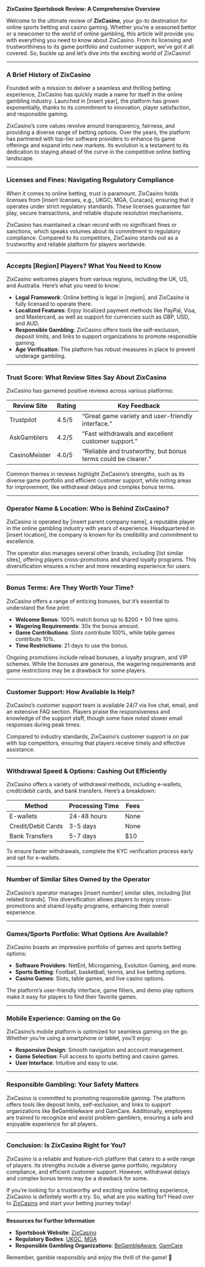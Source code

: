 **ZixCasino Sportsbook Review: A Comprehensive Overview**  

Welcome to the ultimate review of **ZixCasino**, your go-to destination for online sports betting and casino gaming. Whether you’re a seasoned bettor or a newcomer to the world of online gambling, this article will provide you with everything you need to know about ZixCasino. From its licensing and trustworthiness to its game portfolio and customer support, we’ve got it all covered. So, buckle up and let’s dive into the exciting world of ZixCasino!  

---

### **A Brief History of ZixCasino**  
Founded with a mission to deliver a seamless and thrilling betting experience, ZixCasino has quickly made a name for itself in the online gambling industry. Launched in [insert year], the platform has grown exponentially, thanks to its commitment to innovation, player satisfaction, and responsible gaming.  

ZixCasino’s core values revolve around transparency, fairness, and providing a diverse range of betting options. Over the years, the platform has partnered with top-tier software providers to enhance its game offerings and expand into new markets. Its evolution is a testament to its dedication to staying ahead of the curve in the competitive online betting landscape.  

---

### **Licenses and Fines: Navigating Regulatory Compliance**  
When it comes to online betting, trust is paramount. ZixCasino holds licenses from [insert licenses, e.g., UKGC, MGA, Curacao], ensuring that it operates under strict regulatory standards. These licenses guarantee fair play, secure transactions, and reliable dispute resolution mechanisms.  

ZixCasino has maintained a clean record with no significant fines or sanctions, which speaks volumes about its commitment to regulatory compliance. Compared to its competitors, ZixCasino stands out as a trustworthy and reliable platform for players worldwide.  

---

### **Accepts [Region] Players? What You Need to Know**  
ZixCasino welcomes players from various regions, including the UK, US, and Australia. Here’s what you need to know:  

- **Legal Framework**: Online betting is legal in [region], and ZixCasino is fully licensed to operate there.  
- **Localized Features**: Enjoy localized payment methods like PayPal, Visa, and Mastercard, as well as support for currencies such as GBP, USD, and AUD.  
- **Responsible Gambling**: ZixCasino offers tools like self-exclusion, deposit limits, and links to support organizations to promote responsible gaming.  
- **Age Verification**: The platform has robust measures in place to prevent underage gambling.  

---

### **Trust Score: What Review Sites Say About ZixCasino**  
ZixCasino has garnered positive reviews across various platforms:  

| **Review Site** | **Rating** | **Key Feedback** |  
|------------------|------------|------------------|  
| Trustpilot       | 4.5/5      | “Great game variety and user-friendly interface.” |  
| AskGamblers      | 4.2/5      | “Fast withdrawals and excellent customer support.” |  
| CasinoMeister    | 4.0/5      | “Reliable and trustworthy, but bonus terms could be clearer.” |  

Common themes in reviews highlight ZixCasino’s strengths, such as its diverse game portfolio and efficient customer support, while noting areas for improvement, like withdrawal delays and complex bonus terms.  

---

### **Operator Name & Location: Who is Behind ZixCasino?**  
ZixCasino is operated by [insert parent company name], a reputable player in the online gambling industry with years of experience. Headquartered in [insert location], the company is known for its credibility and commitment to excellence.  

The operator also manages several other brands, including [list similar sites], offering players cross-promotions and shared loyalty programs. This diversification ensures a richer and more rewarding experience for users.  

---

### **Bonus Terms: Are They Worth Your Time?**  
ZixCasino offers a range of enticing bonuses, but it’s essential to understand the fine print:  

- **Welcome Bonus**: 100% match bonus up to $200 + 50 free spins.  
- **Wagering Requirements**: 30x the bonus amount.  
- **Game Contributions**: Slots contribute 100%, while table games contribute 10%.  
- **Time Restrictions**: 21 days to use the bonus.  

Ongoing promotions include reload bonuses, a loyalty program, and VIP schemes. While the bonuses are generous, the wagering requirements and game restrictions may be a drawback for some players.  

---

### **Customer Support: How Available Is Help?**  
ZixCasino’s customer support team is available 24/7 via live chat, email, and an extensive FAQ section. Players praise the responsiveness and knowledge of the support staff, though some have noted slower email responses during peak times.  

Compared to industry standards, ZixCasino’s customer support is on par with top competitors, ensuring that players receive timely and effective assistance.  

---

### **Withdrawal Speed & Options: Cashing Out Efficiently**  
ZixCasino offers a variety of withdrawal methods, including e-wallets, credit/debit cards, and bank transfers. Here’s a breakdown:  

| **Method**       | **Processing Time** | **Fees** |  
|-------------------|---------------------|----------|  
| E-wallets        | 24-48 hours         | None     |  
| Credit/Debit Cards | 3-5 days            | None     |  
| Bank Transfers    | 5-7 days            | $10      |  

To ensure faster withdrawals, complete the KYC verification process early and opt for e-wallets.  

---

### **Number of Similar Sites Owned by the Operator**  
ZixCasino’s operator manages [insert number] similar sites, including [list related brands]. This diversification allows players to enjoy cross-promotions and shared loyalty programs, enhancing their overall experience.  

---

### **Games/Sports Portfolio: What Options Are Available?**  
ZixCasino boasts an impressive portfolio of games and sports betting options:  

- **Software Providers**: NetEnt, Microgaming, Evolution Gaming, and more.  
- **Sports Betting**: Football, basketball, tennis, and live betting options.  
- **Casino Games**: Slots, table games, and live casino options.  

The platform’s user-friendly interface, game filters, and demo play options make it easy for players to find their favorite games.  

---

### **Mobile Experience: Gaming on the Go**  
ZixCasino’s mobile platform is optimized for seamless gaming on the go. Whether you’re using a smartphone or tablet, you’ll enjoy:  

- **Responsive Design**: Smooth navigation and account management.  
- **Game Selection**: Full access to sports betting and casino games.  
- **User Interface**: Intuitive and easy to use.  

---

### **Responsible Gambling: Your Safety Matters**  
ZixCasino is committed to promoting responsible gaming. The platform offers tools like deposit limits, self-exclusion, and links to support organizations like BeGambleAware and GamCare. Additionally, employees are trained to recognize and assist problem gamblers, ensuring a safe and enjoyable experience for all players.  

---

### **Conclusion: Is ZixCasino Right for You?**  
ZixCasino is a reliable and feature-rich platform that caters to a wide range of players. Its strengths include a diverse game portfolio, regulatory compliance, and efficient customer support. However, withdrawal delays and complex bonus terms may be a drawback for some.  

If you’re looking for a trustworthy and exciting online betting experience, ZixCasino is definitely worth a try. So, what are you waiting for? Head over to [ZixCasino](https://zixcasino.com) and start your betting journey today!  

---

**Resources for Further Information**  
- **Sportsbook Website**: [ZixCasino](https://zixcasino.com)  
- **Regulatory Bodies**: [UKGC](https://www.gamblingcommission.gov.uk), [MGA](https://www.mga.org.mt)  
- **Responsible Gambling Organizations**: [BeGambleAware](https://www.begambleaware.org), [GamCare](https://www.gamcare.org.uk)  

Remember, gamble responsibly and enjoy the thrill of the game! 🎉